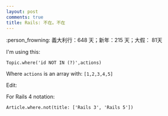 ```yaml
---
layout: post
comments: true
title: Rails: 不在。不在
---
```


:person_frowning: 義大利行：648 天；新年：215 天；大假： 81天


I'm using this:

```
Topic.where('id NOT IN (?)',actions)
```

Where `actions` is an array with: `[1,2,3,4,5]`

Edit:

For Rails 4 notation:

```
Article.where.not(title: ['Rails 3', 'Rails 5'])
```

